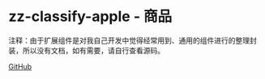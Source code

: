 # zz-classify-apple - 商品

注释：由于扩展组件是对我自己开发中觉得经常用到、通用的组件进行的整理封装，所以没有文档，如有需要，请自行查看源码。

[GitHub](https://github.com/ChenShuangXinXi/hi-uniapp-ui)
